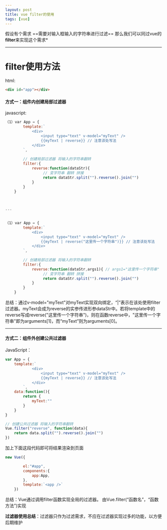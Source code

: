 ```yaml
---
layout: post
title: vue filter的使用
tags: [vue]
---
```



假设有个需求
==需要对输入框输入的字符串进行过滤==
那么我们可以同过vue的****filter****来实现这个需求*

---
# filter使用方法


html:

```html
<div id="app"></div>
```
#### 方式一：组件内创建局部过滤器
javascript:

```javascript
（1）var App = {
        template:`
            <div>
                <input type="text" v-model="myText" />
                {{myText | reverse}} // 注意该处写法
            </div>
        `,
        
        // 创建局部过滤器 将输入的字符串翻转
        filter:{
            reverse:function(dataStr){
                 // 变字符串 翻转 拼接
                 return dataStr.split("").reverse().join("")
            }
        }
    }
    
    

---


（1）var App = {
        template:`
            <div>
                <input type="text" v-model="myText" />
                {{myText | reverse("这里传一个字符串")}} // 注意该处写法
            </div>
        `,
        
        // 创建局部过滤器 将输入的字符串翻转
        filter:{
            reverse:function(dataStr,args1){ // args1="这里传一个字符串"
                 // 变字符串 翻转 拼接
                 return dataStr.split("").reverse().join("")
            }
        }
    }
```
总结：通过v-model="myText"对myText实现双向绑定，“|”表示在该处使用filter过滤器。myText会成为reverse的实参传进形参dataStr中。若将template中的reverse写成reverse("这里传一个字符串")，则在函数reverse中，"这里传一个字符串"即为arguments[1]，而“myText”则为arguments[0]。



---


#### 方式二：组件外创建公共过滤器
JavaScript：
```JavaScript
var App = {
    template:`
            <div>
                <input type="text" v-model="myText" />
                {{myText | reverse}} // 注意该处写法
            </div>
        `,
    data:function(){
        return {
            myText:""
        }
    }
}

// 创建公共过滤器 将输入的字符串翻转
Vue.filter("reverse", function(data){
    return data.split("").reverse().join("")
})


```
加上下面这段代码即可将结果渲染到页面

```javascript
new Vue({

        el:"#app",
        components:{
            app:App,
        },
        template:`<app />`
    })

```
总结：Vue通过调用filter函数实现全局的过滤器。 由Vue.filter(“函数名”，“函数方法”)实现

**过滤器使用总结**：过滤器只作为过滤需求，不应在过滤器实现过多的功能，以方便后期维护



